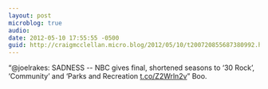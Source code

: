 ```yaml
---
layout: post
microblog: true
audio: 
date: 2012-05-10 17:55:55 -0500
guid: http://craigmcclellan.micro.blog/2012/05/10/t200720855687380992.html
---
```

“@joelrakes: SADNESS -- NBC gives final, shortened seasons to ‘30 Rock’, ‘Community’ and ‘Parks and Recreation [t.co/Z2Wrln2v](http://t.co/Z2Wrln2v)” Boo.
